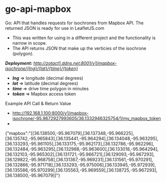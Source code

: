 # go-api-mapbox

Go: API that handles requests for isochrones from Mapbox API.  The returned JSON is ready for use in LeafletJS.com

- This was written for using in a different project and the functionality is narrow in scope.
- The API returns JSON that make up the verticies of the isochrone (polygon).

__*Deployment:*__ *http://zotact1.ddns.net:8001/v1/mapbox-isochrone/{lng}/{lat}/{time}/{token}*

- __*lng*__ => longitude (decimal degrees)
- __*lat*__ => latitude (decimal degrees)
- __*time*__ => drive time polygon in minutes
- __*token*__ => Mapbox access token

Example API Call & Return Value
-  http://192.168.1.100:8000/v1/mapbox-isochrone/-95.9672927993605/36.1332946325754/1/my_mapbox_token
-   
{"mapbox":"[[36.138500,-95.967079],[36.137348,-95.966225],[36.135742,-95.965843],[36.135441,-95.964294],[36.134048,-95.963295],[36.133293,-95.961105],[36.133175,-95.962173],[36.132786,-95.962296],[36.132484,-95.963295],[36.132988,-95.963600],[36.133018,-95.964294],[36.132103,-95.965302],[36.131721,-95.966721],[36.129093,-95.967293],[36.129822,-95.968758],[36.131367,-95.969231],[36.131561,-95.970291],[36.132866,-95.971718],[36.133293,-95.975006],[36.133945,-95.972939],[36.135586,-95.970299],[36.135563,-95.969559],[36.138725,-95.967293],[36.138500,-95.967079]]"}